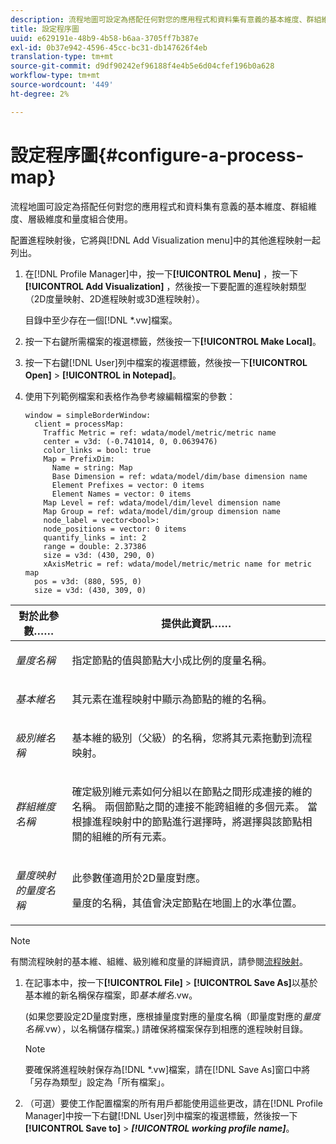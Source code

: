 ```yaml
---
description: 流程地圖可設定為搭配任何對您的應用程式和資料集有意義的基本維度、群組維度、層級維度和量度組合使用。
title: 設定程序圖
uuid: e629191e-48b9-4b58-b6aa-3705ff7b387e
exl-id: 0b37e942-4596-45cc-bc31-db147626f4eb
translation-type: tm+mt
source-git-commit: d9df90242ef96188f4e4b5e6d04cfef196b0a628
workflow-type: tm+mt
source-wordcount: '449'
ht-degree: 2%

---
```


# 設定程序圖{#configure-a-process-map}

流程地圖可設定為搭配任何對您的應用程式和資料集有意義的基本維度、群組維度、層級維度和量度組合使用。

配置進程映射後，它將與[!DNL Add Visualization menu]中的其他進程映射一起列出。

1. 在[!DNL Profile Manager]中，按一下&#x200B;**[!UICONTROL Menu]** ，按一下&#x200B;**[!UICONTROL Add Visualization]** ，然後按一下要配置的進程映射類型（2D度量映射、2D進程映射或3D進程映射）。

   目錄中至少存在一個[!DNL *.vw]檔案。

1. 按一下右鍵所需檔案的複選標籤，然後按一下&#x200B;**[!UICONTROL Make Local]**。
1. 按一下右鍵[!DNL User]列中檔案的複選標籤，然後按一下&#x200B;**[!UICONTROL Open]** > **[!UICONTROL in Notepad]**。
1. 使用下列範例檔案和表格作為參考線編輯檔案的參數：

   ```
   window = simpleBorderWindow: 
     client = processMap: 
       Traffic Metric = ref: wdata/model/metric/metric name
       center = v3d: (-0.741014, 0, 0.0639476)
       color_links = bool: true
       Map = PrefixDim: 
         Name = string: Map
         Base Dimension = ref: wdata/model/dim/base dimension name
         Element Prefixes = vector: 0 items
         Element Names = vector: 0 items
       Map Level = ref: wdata/model/dim/level dimension name
       Map Group = ref: wdata/model/dim/group dimension name
       node_label = vector<bool>: 
       node_positions = vector: 0 items
       quantify_links = int: 2
       range = double: 2.37386
       size = v3d: (430, 290, 0)
       xAxisMetric = ref: wdata/model/metric/metric name for metric map
     pos = v3d: (880, 595, 0)
     size = v3d: (430, 309, 0)
   ```

<table id="table_3F072DB1B68746C49DF9332718982EBE"> 
 <thead> 
  <tr> 
   <th colname="col1" class="entry"> 對於此參數…… </th> 
   <th colname="col2" class="entry"> 提供此資訊…… </th> 
  </tr> 
 </thead>
 <tbody> 
  <tr> 
   <td colname="col1"> <p><i>量度名稱</i> </p> </td> 
   <td colname="col2"> <p>指定節點的值與節點大小成比例的度量名稱。 </p> </td> 
  </tr> 
  <tr> 
   <td colname="col1"> <p><i>基本維名</i> </p> </td> 
   <td colname="col2"> <p>其元素在進程映射中顯示為節點的維的名稱。 </p> </td> 
  </tr> 
  <tr> 
   <td colname="col1"> <p><i>級別維名稱</i> </p> </td> 
   <td colname="col2"> <p>基本維的級別（父級）的名稱，您將其元素拖動到流程映射。 </p> </td> 
  </tr> 
  <tr> 
   <td colname="col1"> <p><i>群組維度名稱</i> </p> </td> 
   <td colname="col2"> <p>確定級別維元素如何分組以在節點之間形成連接的維的名稱。 兩個節點之間的連接不能跨組維的多個元素。 當根據進程映射中的節點進行選擇時，將選擇與該節點相關的組維的所有元素。 </p> </td> 
  </tr> 
  <tr> 
   <td colname="col1"> <p><i>量度映射的量度名稱</i> </p> </td> 
   <td colname="col2"> <p>此參數僅適用於2D量度對應。 </p> <p>量度的名稱，其值會決定節點在地圖上的水準位置。 </p> </td> 
  </tr> 
 </tbody> 
</table>

>[!NOTE]
>
>有關流程映射的基本維、組維、級別維和度量的詳細資訊，請參閱[流程映射](../../../home/c-get-started/c-analysis-vis/c-proc-maps/c-proc-maps.md#concept-880aee224404429785b733a4e80d275e)。

1. 在記事本中，按一下&#x200B;**[!UICONTROL File]** > **[!UICONTROL Save As]**&#x200B;以基於基本維的新名稱保存檔案，即&#x200B;*基本維名*.vw。

   (如果您要設定2D量度對應，應根據量度對應的量度名稱（即量度對應的&#x200B;*量度名稱*.vw），以名稱儲存檔案。) 請確保將檔案保存到相應的進程映射目錄。

   >[!NOTE]
   >
   >要確保將進程映射保存為[!DNL *.vw]檔案，請在[!DNL Save As]窗口中將「另存為類型」設定為「所有檔案」。

1. （可選）要使工作配置檔案的所有用戶都能使用這些更改，請在[!DNL Profile Manager]中按一下右鍵[!DNL User]列中檔案的複選標籤，然後按一下&#x200B;**[!UICONTROL Save to]** > ***[!UICONTROL working profile name]***。
